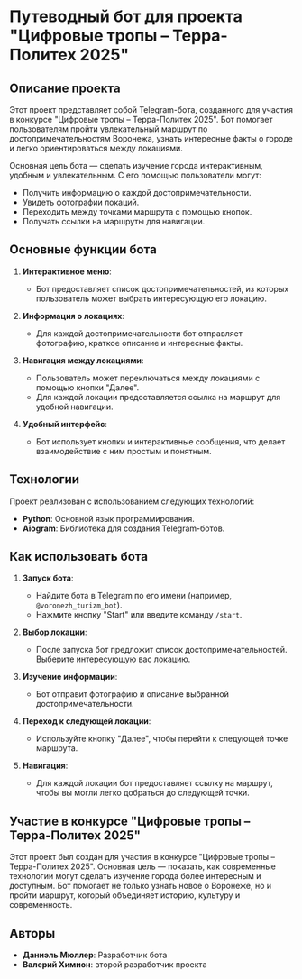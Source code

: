 

# Путеводный бот для проекта "Цифровые тропы – Терра-Политех 2025"

## Описание проекта

Этот проект представляет собой Telegram-бота, созданного для участия в конкурсе "Цифровые тропы – Терра-Политех 2025". Бот помогает пользователям пройти увлекательный маршрут по достопримечательностям Воронежа, узнать интересные факты о городе и легко ориентироваться между локациями.

Основная цель бота — сделать изучение города интерактивным, удобным и увлекательным. С его помощью пользователи могут:
- Получить информацию о каждой достопримечательности.
- Увидеть фотографии локаций.
- Переходить между точками маршрута с помощью кнопок.
- Получать ссылки на маршруты для навигации.

## Основные функции бота

1. **Интерактивное меню**:
   - Бот предоставляет список достопримечательностей, из которых пользователь может выбрать интересующую его локацию.

2. **Информация о локациях**:
   - Для каждой достопримечательности бот отправляет фотографию, краткое описание и интересные факты.

3. **Навигация между локациями**:
   - Пользователь может переключаться между локациями с помощью кнопки "Далее".
   - Для каждой локации предоставляется ссылка на маршрут для удобной навигации.

4. **Удобный интерфейс**:
   - Бот использует кнопки и интерактивные сообщения, что делает взаимодействие с ним простым и понятным.

## Технологии

Проект реализован с использованием следующих технологий:
- **Python**: Основной язык программирования.
- **Aiogram**: Библиотека для создания Telegram-ботов.

## Как использовать бота

1. **Запуск бота**:
   - Найдите бота в Telegram по его имени (например, `@voronezh_turizm_bot`).
   - Нажмите кнопку "Start" или введите команду `/start`.

2. **Выбор локации**:
   - После запуска бот предложит список достопримечательностей. Выберите интересующую вас локацию.

3. **Изучение информации**:
   - Бот отправит фотографию и описание выбранной достопримечательности.

4. **Переход к следующей локации**:
   - Используйте кнопку "Далее", чтобы перейти к следующей точке маршрута.

5. **Навигация**:
   - Для каждой локации бот предоставляет ссылку на маршрут, чтобы вы могли легко добраться до следующей точки.


## Участие в конкурсе "Цифровые тропы – Терра-Политех 2025"

Этот проект был создан для участия в конкурсе "Цифровые тропы – Терра-Политех 2025". Основная цель — показать, как современные технологии могут сделать изучение города более интересным и доступным. Бот помогает не только узнать новое о Воронеже, но и пройти маршрут, который объединяет историю, культуру и современность.

## Авторы

- **Даниэль Мюллер**: Разработчик бота
- **Валерий Химион**: второй разработчик проекта
